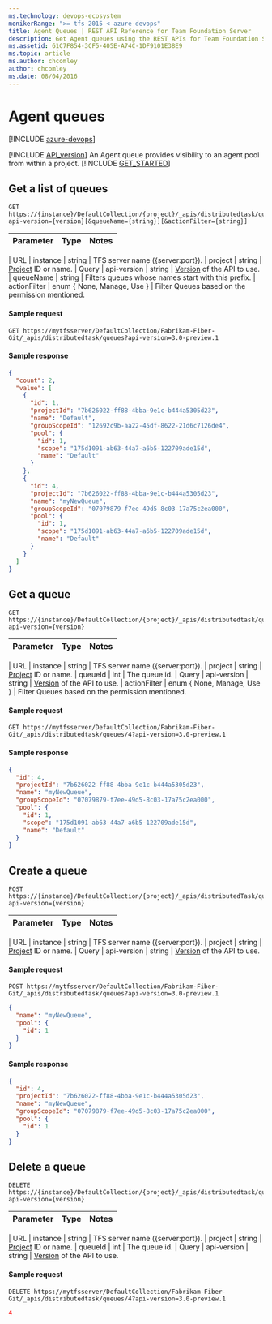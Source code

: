 ```yaml
---
ms.technology: devops-ecosystem
monikerRange: ">= tfs-2015 < azure-devops"
title: Agent Queues | REST API Reference for Team Foundation Server
description: Get Agent queues using the REST APIs for Team Foundation Server.
ms.assetid: 61C7F854-3CF5-405E-A74C-1DF9101E38E9
ms.topic: article
ms.author: chcomley
author: chcomley
ms.date: 08/04/2016
---
```


# Agent queues

[!INCLUDE [azure-devops](../_data/azure-devops-message.md)]

[!INCLUDE [API_version](../_data/version3-preview1.md)]
An Agent queue provides visibility to an agent pool from within a project.
[!INCLUDE [GET_STARTED](../_data/get-started.md)]

## Get a list of queues

```no-highlight
GET https://{instance}/DefaultCollection/{project}/_apis/distributedtask/queues?api-version={version}[&queueName={string}][&actionFilter={string}]
```

| Parameter | Type | Notes |
| :-------- | :--- | :---- |


| URL
| instance | string | TFS server name ({server:port}).
| project | string | [Project](../tfs/projects.md) ID or name.
| Query
| api-version | string | [Version](../../concepts/rest-api-versioning.md) of the API to use.
| queueName | string | Filters queues whose names start with this prefix.
| actionFilter | enum { None, Manage, Use } | Filter Queues based on the permission mentioned.

#### Sample request

```
GET https://mytfsserver/DefaultCollection/Fabrikam-Fiber-Git/_apis/distributedtask/queues?api-version=3.0-preview.1
```

#### Sample response

```json
{
  "count": 2,
  "value": [
    {
      "id": 1,
      "projectId": "7b626022-ff88-4bba-9e1c-b444a5305d23",
      "name": "Default",
      "groupScopeId": "12692c9b-aa22-45df-8622-21d6c7126de4",
      "pool": {
        "id": 1,
        "scope": "175d1091-ab63-44a7-a6b5-122709ade15d",
        "name": "Default"
      }
    },
    {
      "id": 4,
      "projectId": "7b626022-ff88-4bba-9e1c-b444a5305d23",
      "name": "myNewQueue",
      "groupScopeId": "07079879-f7ee-49d5-8c03-17a75c2ea000",
      "pool": {
        "id": 1,
        "scope": "175d1091-ab63-44a7-a6b5-122709ade15d",
        "name": "Default"
      }
    }
  ]
}
```

## Get a queue

```no-highlight
GET https://{instance}/DefaultCollection/{project}/_apis/distributedtask/queues/{queueId}?api-version={version}
```

| Parameter | Type | Notes |
| :-------- | :--- | :---- |


| URL
| instance | string | TFS server name ({server:port}).
| project | string | [Project](../tfs/projects.md) ID or name.
| queueId | int | The queue id.
| Query
| api-version | string | [Version](../../concepts/rest-api-versioning.md) of the API to use.
| actionFilter | enum { None, Manage, Use } | Filter Queues based on the permission mentioned.

#### Sample request

```
GET https://mytfsserver/DefaultCollection/Fabrikam-Fiber-Git/_apis/distributedtask/queues/4?api-version=3.0-preview.1
```

#### Sample response

```json
{
  "id": 4,
  "projectId": "7b626022-ff88-4bba-9e1c-b444a5305d23",
  "name": "myNewQueue",
  "groupScopeId": "07079879-f7ee-49d5-8c03-17a75c2ea000",
  "pool": {
    "id": 1,
    "scope": "175d1091-ab63-44a7-a6b5-122709ade15d",
    "name": "Default"
  }
}
```

## Create a queue

```no-highlight
POST https://{instance}/DefaultCollection/{project}/_apis/distributedTask/queues?api-version={version}
```

| Parameter | Type | Notes |
| :-------- | :--- | :---- |


| URL
| instance | string | TFS server name ({server:port}).
| project | string | [Project](../tfs/projects.md) ID or name.
| Query
| api-version | string | [Version](../../concepts/rest-api-versioning.md) of the API to use.

#### Sample request

```
POST https://mytfsserver/DefaultCollection/Fabrikam-Fiber-Git/_apis/distributedtask/queues?api-version=3.0-preview.1
```

```json
{
  "name": "myNewQueue",
  "pool": {
    "id": 1
  }
}
```

#### Sample response

```json
{
  "id": 4,
  "projectId": "7b626022-ff88-4bba-9e1c-b444a5305d23",
  "name": "myNewQueue",
  "groupScopeId": "07079879-f7ee-49d5-8c03-17a75c2ea000",
  "pool": {
    "id": 1
  }
}
```

## Delete a queue

```no-highlight
DELETE https://{instance}/DefaultCollection/{project}/_apis/distributedtask/queues/{queueId}?api-version={version}
```

| Parameter | Type | Notes |
| :-------- | :--- | :---- |


| URL
| instance | string | TFS server name ({server:port}).
| project | string | [Project](../tfs/projects.md) ID or name.
| queueId | int | The queue id.
| Query
| api-version | string | [Version](../../concepts/rest-api-versioning.md) of the API to use.

#### Sample request

```
DELETE https://mytfsserver/DefaultCollection/Fabrikam-Fiber-Git/_apis/distributedtask/queues/4?api-version=3.0-preview.1
```

```json
4
```
